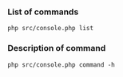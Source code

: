 ### List of commands

`php src/console.php list`

### Description of command

`php src/console.php command -h`
